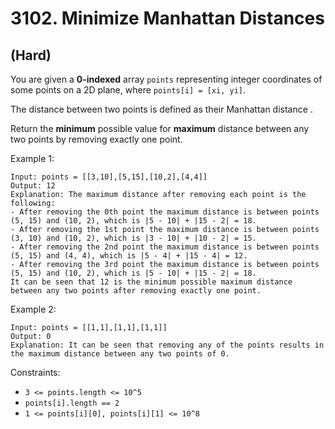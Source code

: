 # 3102. Minimize Manhattan Distances
## (Hard)

You are given a **0-indexed** array `points` representing integer coordinates of some points on a 2D plane, where `points[i] = [xi, yi]`.

The distance between two points is defined as their 
Manhattan distance
.

Return the **minimum** possible value for **maximum** distance between any two points by removing exactly one point.

 

Example 1:

```
Input: points = [[3,10],[5,15],[10,2],[4,4]]
Output: 12
Explanation: The maximum distance after removing each point is the following:
- After removing the 0th point the maximum distance is between points (5, 15) and (10, 2), which is |5 - 10| + |15 - 2| = 18.
- After removing the 1st point the maximum distance is between points (3, 10) and (10, 2), which is |3 - 10| + |10 - 2| = 15.
- After removing the 2nd point the maximum distance is between points (5, 15) and (4, 4), which is |5 - 4| + |15 - 4| = 12.
- After removing the 3rd point the maximum distance is between points (5, 15) and (10, 2), which is |5 - 10| + |15 - 2| = 18.
It can be seen that 12 is the minimum possible maximum distance between any two points after removing exactly one point.
```

Example 2:

```
Input: points = [[1,1],[1,1],[1,1]]
Output: 0
Explanation: It can be seen that removing any of the points results in the maximum distance between any two points of 0.
```

Constraints:

- `3 <= points.length <= 10^5`
- `points[i].length == 2`
- `1 <= points[i][0], points[i][1] <= 10^8`